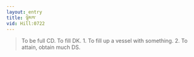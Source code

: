 ```yaml
---
layout: entry
title: ལྟེམས་
vid: Hill:0722
---
```

> To be full CD\. To fill DK\. 1\. To fill up a vessel with something\. 2\. To attain, obtain much DS\.


